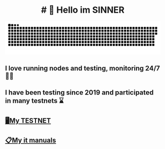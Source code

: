 <h1 align="center"># 👋 Hello im SINNER </h1>
</p>

<p align="center">
<img width="600" src="https://github.com/AntNodes/assets/blob/main/github-snake.svg" alt="snake"/>
</p>

## I love running nodes and testing, monitoring 24/7 👨‍💻

## I have been testing since 2019 and participated in many testnets ⌛

[<h2>🖥My TESTNET</h2>](https://github.com/AntNodes/MY-TESTNET/blob/main/README.md)

[<h2>📋My it manuals]()
